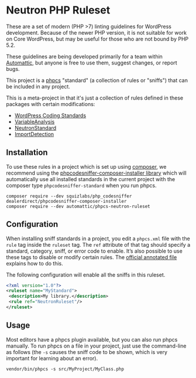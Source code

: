 # Neutron PHP Ruleset

These are a set of modern (PHP >7) linting guidelines for WordPress development. Because of the newer PHP version, it is not suitable for work on Core WordPress, but may be useful for those who are not bound by PHP 5.2.

These guidelines are being developed primarily for a team within [Automattic](https://automattic.com/), but anyone is free to use them, suggest changes, or report bugs.

This project is a [phpcs](https://github.com/squizlabs/PHP_CodeSniffer) "standard" (a collection of rules or "sniffs") that can be included in any project.

This is a meta-project in that it's just a collection of rules defined in these packages with certain modifications:

- [WordPress Coding Standards](https://github.com/WordPress-Coding-Standards/WordPress-Coding-Standards)
- [VariableAnalysis](https://github.com/sirbrillig/phpcs-variable-analysis)
- [NeutronStandard](https://github.com/Automattic/phpcs-neutron-standard)
- [ImportDetection](https://github.com/sirbrillig/phpcs-import-detection)

## Installation

To use these rules in a project which is set up using [composer](https://href.li/?https://getcomposer.org/), we recommend using the [phpcodesniffer-composer-installer library](https://href.li/?https://github.com/DealerDirect/phpcodesniffer-composer-installer) which will automatically use all installed standards in the current project with the composer type `phpcodesniffer-standard` when you run phpcs.

```
composer require --dev squizlabs/php_codesniffer dealerdirect/phpcodesniffer-composer-installer
composer require --dev automattic/phpcs-neutron-ruleset
```

## Configuration

When installing sniff standards in a project, you edit a `phpcs.xml` file with the `rule` tag inside the `ruleset` tag. The `ref` attribute of that tag should specify a standard, category, sniff, or error code to enable. It’s also possible to use these tags to disable or modify certain rules. The [official annotated file](https://href.li/?https://github.com/squizlabs/PHP_CodeSniffer/wiki/Annotated-ruleset.xml) explains how to do this.

The following configuration will enable all the sniffs in this ruleset.

```xml
<?xml version="1.0"?>
<ruleset name="MyStandard">
 <description>My library.</description>
 <rule ref="NeutronRuleset"/>
</ruleset>
```

## Usage

Most editors have a phpcs plugin available, but you can also run phpcs manually. To run phpcs on a file in your project, just use the command-line as follows (the `-s` causes the sniff code to be shown, which is very important for learning about an error).

```
vendor/bin/phpcs -s src/MyProject/MyClass.php
```
